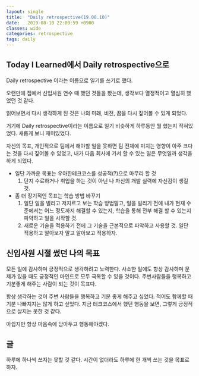 ```yaml
---
layout: single
title:  "Daily retrospective(19.08.10)"
date:   2019-08-10 22:00:59 +0900
classes: wide
categories: retrospective
tags: daily
---
```


## Today I Learned에서 Daily retrospective으로

Daily retrospective 이라는 이름으로 일기를 쓰기로 했다.

오랜만에 집에서 신입사원 연수 때 했던 것들을 봤는데, 생각보다 열정적이고 열심히 했었던 것 같다.

읽어보면서 다시 생각하게 된 것은 나의 미래, 비전, 꿈을 다시 짚어볼 수 있게 되었다.

거기에 Daily retrospective이라는 이름으로 일기 비슷하게 하루동안 뭘 했는지 적혀있었다. 새롭게 보니 재미있었다.

자신의 목표, 개인적으로 팀에서 해야할 일을 못하면 팀 전체에 미치는 영향이 아주 크다는 것을 다시 짚어볼 수 있었고, 내가 다음 회사에 가서 할 수 있는 일은 무엇일까 생각을 하게 되었다.

* 일단 가까운 목표는 우아한테크코스를 성공적(?)으로 마무리 할 것
  1. 단지 수료하거나 취업을 하는 것이 아닌 나 자신의 개발 실력에 자신감이 생길 것.
* 좀 더 장기적인 목표는 학습 방법 바꾸기
  1. 일단 일을 벌리고 저지르고 보는 학습 방법말고, 일을 벌리기 전에 내가 현재 수준에서는 어느 정도까지 해결할 수 있는지, 학습을 통해 전부 해결 할 수 있는지 파악하고 일을 시작할 것.
  2. 새로운 기술을 적용하기 전에 그 기술을 근본적으로 파악하고 사용할 것. 일단 적용하고 알아보자 말고 알아보고 적용하자.

## 신입사원 시절 썼던 나의 목표

모든 일에 감사하며 긍정적으로 생각하려고 노력한다. 사소한 일에도 항상 감사하며 문제가 있을 때도 긍정적인 마인드로 모두 극복할 수 있을 것이다. 주변사람들을 행복하고 기분좋게 해주는 사람이 되는 것이 목표다.

항상 생각하는 것이 주변 사람들을 행복하고 기분 좋게 해주고 싶었다. 적어도 함께할 때 기분 나빠지지는 않게 하고 싶었다. 지금 테크코스에서 했던 행동을 보면, 그렇게 긍정적으로 살지는 못한 것 같다.

아쉽지만 항상 마음속에 담아두고 행동해야겠다.

## 글

하루에 하나씩 쓰지는 못할 것 같다. 시간이 없더라도 하루에 한 개씩 쓰는 것을 목표로 하자.
